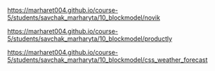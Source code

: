https://marharet004.github.io/course-5/students/savchak_marharyta/10_blockmodel/novik

https://marharet004.github.io/course-5/students/savchak_marharyta/10_blockmodel/productly

https://marharet004.github.io/course-5/students/savchak_marharyta/10_blockmodel/css_weather_forecast

